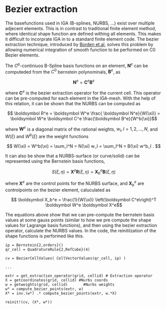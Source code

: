 # Bezier extraction

The basefunctions used in IGA (B-splines, NURBS, ...) exist over multiple adjecent elements. This is in contrast to traditional finite element method, where identical shape function are defined withing all elements. This makes it difficult to incorprate IGA in to a standard finite element code. The bezier extraction technique, introduced by [Borden et.al](https://doi.org/10.1002/nme.2968), solves this problem by allowing numerical integration of smooth function to be performed on C0 Bezier elements.

The $C^p$-continiuos B-Spline basis functions on an element, $\boldsymbol N^e$ can be computeded from the $C^0$ bernstein polynominals, $\boldsymbol B^e$, as

```math
    \boldsymbol N^e = \boldsymbol C^e \boldsymbol B^e
```

where $\boldsymbol C^e$ is the bezier extraction operator for the current cell. This operator can be pre-computed for each element in the IGA-mesh. With the help of this relation, it can be shown that the NURBS can be computed as 

```math
    \boldsymbol R^e = \boldsymbol W^e \frac{ \boldsymbol N^e}{W(\xi)} = \boldsymbol W^e \boldsymbol C^e \frac{\boldsymbol B^e}{W^b(\xi)}
```

where $\boldsymbol W^e$ is a diagonal matrix of the rational weights, $w_I, I = 1,2,...,N$, and $W(\xi)$ and $W^b(\xi)$ are the weight functions 

```math
    W(\xi) = W^b(\xi) = \sum_I^N = N(\xi)  w_I = \sum_I^N = B(\xi)  w^b_I . 
```

It can also be show that a NURBS-surface (or curve/solid) can be represented using the Bernstein basis functions,

```math
    S(\xi, \eta) = \boldsymbol X^e \boldsymbol R(\xi, \eta) = \boldsymbol X_b^e \boldsymbol B(\xi, \eta)
```

where $\boldsymbol X^e$ are the control points for the NURBS surface, and $\boldsymbol X_b^e$ are controlpoints on the bezier element, caluculated as 

```math
    \boldsymbol X_b^e = \frac{1}{W(\xi)} \left(\boldsymbol C^e\right)^T \boldsymbol W^e \boldsymbol X^e
```

The equations above show that we can pre-compute the bernstein basis values at some gauss points (similar to how we pre compute the shape values for Lagrange basis functions), and then using the bezier extraction operator, calculate the NURBS values. In the code, the reinitilzation of the shape functions is performed like this.

```@example
ip = Bernstein{2,orders}()
qr_cell = QuadratureRule{2,RefCube}(4)

cv = BezierCellValues( CellVectorValues(qr_cell, ip) )

...

extr = get_extraction_operator(grid, cellid) # Extraction operator
X = getcoordinates(grid, cellid) #Nurbs coords
w = getweights(grid, cellid)       #Nurbs weights
wᴮ = compute_bezier_points(extr, w)
Xᴮ = inv.(wᴮ) .* compute_bezier_points(extr, w.*X)

reinit!(cv, (Xᴮ, wᴮ))
```